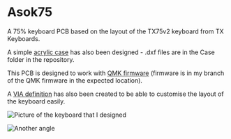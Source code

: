 # Asok75
A 75% keyboard PCB based on the layout of the TX75v2 keyboard from TX Keyboards.

A simple [acrylic case](Case) has also been designed - .dxf files are in the Case folder in the repository.

This PCB is designed to work with [QMK firmware](https://github.com/asok3781/qmk_firmware/tree/asok/keyboards/asok/asok75) (firmware is in my branch of the QMK firmware in the expected location).

A [VIA definition](https://github.com/asok3781/Asok75ViaDefinition) has also been created to be able to customise the layout of the keyboard easily.

![Picture of the keyboard that I designed](https://i.imgur.com/TaWt8rX.jpeg)

![Another angle](https://i.imgur.com/h5RwIQP.jpeg)
